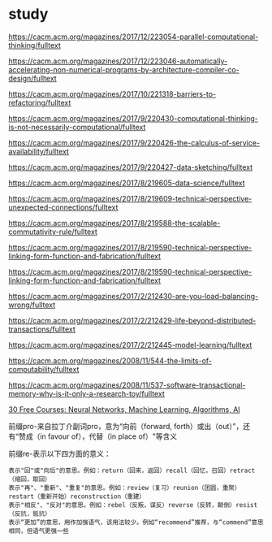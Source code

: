 # study


https://cacm.acm.org/magazines/2017/12/223054-parallel-computational-thinking/fulltext

https://cacm.acm.org/magazines/2017/12/223046-automatically-accelerating-non-numerical-programs-by-architecture-compiler-co-design/fulltext

https://cacm.acm.org/magazines/2017/10/221318-barriers-to-refactoring/fulltext

https://cacm.acm.org/magazines/2017/9/220430-computational-thinking-is-not-necessarily-computational/fulltext

https://cacm.acm.org/magazines/2017/9/220426-the-calculus-of-service-availability/fulltext

https://cacm.acm.org/magazines/2017/9/220427-data-sketching/fulltext

https://cacm.acm.org/magazines/2017/8/219605-data-science/fulltext

https://cacm.acm.org/magazines/2017/8/219609-technical-perspective-unexpected-connections/fulltext

https://cacm.acm.org/magazines/2017/8/219588-the-scalable-commutativity-rule/fulltext

https://cacm.acm.org/magazines/2017/8/219590-technical-perspective-linking-form-function-and-fabrication/fulltext

https://cacm.acm.org/magazines/2017/8/219590-technical-perspective-linking-form-function-and-fabrication/fulltext

https://cacm.acm.org/magazines/2017/2/212430-are-you-load-balancing-wrong/fulltext

https://cacm.acm.org/magazines/2017/2/212429-life-beyond-distributed-transactions/fulltext

https://cacm.acm.org/magazines/2017/2/212445-model-learning/fulltext

https://cacm.acm.org/magazines/2008/11/544-the-limits-of-computability/fulltext

https://cacm.acm.org/magazines/2008/11/537-software-transactional-memory-why-is-it-only-a-research-toy/fulltext

[30 Free Courses: Neural Networks, Machine Learning, Algorithms, AI](https://www.datasciencecentral.com/profiles/blogs/neural-networks-for-machine-learning)


前缀pro-来自拉丁介副词pro，意为“向前（forward, forth）或出（out）”，还有“赞成（in favour of），代替（in place of）"等含义

前缀re-表示以下四方面的意义：

    表示"回"或"向后"的意思。例如：return（回来，返回）recall（回忆，召回）retract（缩回，取回）
    表示"再"、"重新"、"重复"的意思。例如：review（复习）reunion（团圆，重聚）restart（重新开始）reconstruction（重建）
    表示"相反"、"反对"的意思。例如：rebel（反叛，谋反）reverse（反转，颠倒）resist（反抗，抵抗）
    表示“更加”的意思，用作加强语气，该用法较少。例如“recommend”推荐，与“commend”意思相同，但语气更强一些
